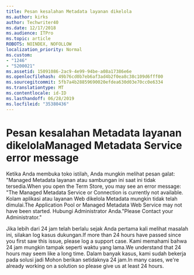 ```yaml
---
title: Pesan kesalahan Metadata layanan dikelola
ms.author: kirks
author: Techwriter40
ms.date: 12/17/2018
ms.audience: ITPro
ms.topic: article
ROBOTS: NOINDEX, NOFOLLOW
localization_priority: Normal
ms.custom:
- "1246"
- "5200021"
ms.assetid: 15091086-2ac9-4e99-94be-a08a17386e6e
ms.openlocfilehash: 49b76cd0b7eb6af3ad4b2f0ea8c38c109d6fff00
ms.sourcegitcommit: 5fb7a4b28859690020efdea630d03e70cc0e6334
ms.translationtype: MT
ms.contentlocale: id-ID
ms.lasthandoff: 06/28/2019
ms.locfileid: "35380436"
---
```

# <a name="managed-metadata-service-error-message"></a><span data-ttu-id="8fece-102">Pesan kesalahan Metadata layanan dikelola</span><span class="sxs-lookup"><span data-stu-id="8fece-102">Managed Metadata Service error message</span></span>

<span data-ttu-id="8fece-103">Ketika Anda membuka toko istilah, Anda mungkin melihat pesan galat: "Managed Metadata layanan atau sambungan ini saat ini tidak tersedia.</span><span class="sxs-lookup"><span data-stu-id="8fece-103">When you open the Term Store, you may see an error message: "The Managed Metadata Service or Connection is currently not available.</span></span> <span data-ttu-id="8fece-104">Kolam aplikasi atau layanan Web dikelola Metadata mungkin tidak telah dimulai.</span><span class="sxs-lookup"><span data-stu-id="8fece-104">The Application Pool or Managed Metadata Web Service may not have been started.</span></span> <span data-ttu-id="8fece-105">Hubungi Administrator Anda."</span><span class="sxs-lookup"><span data-stu-id="8fece-105">Please Contact your Administrator."</span></span>
  
<span data-ttu-id="8fece-106">Jika lebih dari 24 jam telah berlalu sejak Anda pertama kali melihat masalah ini, silakan log kasus dukungan.</span><span class="sxs-lookup"><span data-stu-id="8fece-106">If more than 24 hours have passed since you first saw this issue, please log a support case.</span></span> <span data-ttu-id="8fece-107">Kami memahami bahwa 24 jam mungkin tampak seperti waktu yang lama.</span><span class="sxs-lookup"><span data-stu-id="8fece-107">We understand that 24 hours may seem like a long time.</span></span> <span data-ttu-id="8fece-108">Dalam banyak kasus, kami sudah bekerja pada solusi jadi Mohon berikan setidaknya 24 jam.</span><span class="sxs-lookup"><span data-stu-id="8fece-108">In many cases, we're already working on a solution so please give us at least 24 hours.</span></span>
  